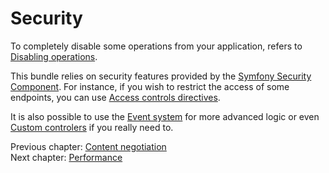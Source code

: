 # Security

To completely disable some operations from your application, refers to [Disabling operations](operations.md#disabling-operations).

This bundle relies on security features provided by the [Symfony Security Component](http://symfony.com/doc/current/book/security.html). For instance, if you wish to restrict the access of some endpoints, you can use [Access controls directives](http://symfony.com/doc/current/book/security.html#securing-url-patterns-access-control).

It is also possible to use the [Event system](the-event-system.md) for more advanced logic or even [Custom controlers](controllers.md#using-a-custom-controller) if you really need to.

Previous chapter: [Content negotiation](content-negotiation.md)<br>
Next chapter: [Performance](performance.md)
